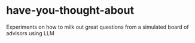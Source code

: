 # have-you-thought-about
Experiments on how to milk out great questions from a simulated board of advisors using LLM
